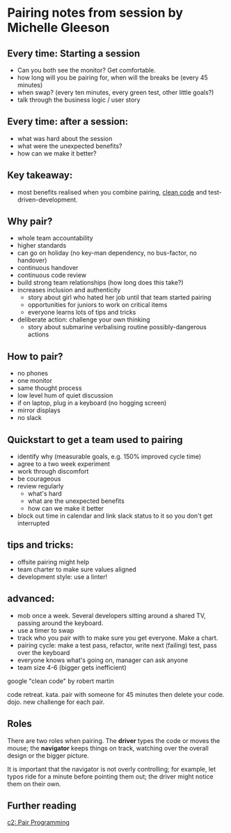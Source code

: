 # Pairing notes from session by Michelle Gleeson

## Every time: Starting a session

- Can you both see the monitor? Get comfortable.
- how long will you be pairing for, when will the breaks be (every 45 minutes)
- when swap? (every ten minutes, every green test, other little goals?)
- talk through the business logic / user story

## Every time: after a session:

- what was hard about the session
- what were the unexpected benefits?
- how can we make it better?

## Key takeaway:

- most benefits realised when you combine pairing, [clean code](https://devblog.xero.com/clean-coding-or-how-to-be-nice-to-your-fellow-developers-dd3a3e024af2) and test-driven-development.

## Why pair?

- whole team accountability
- higher standards
- can go on holiday (no key-man dependency, no bus-factor, no handover)
- continuous handover
- continuous code review
- build strong team relationships (how long does this take?)
- increases inclusion and authenticity
  - story about girl who hated her job until that team started pairing
  - opportunities for juniors to work on critical items
  - everyone learns lots of tips and tricks
- deliberate action: challenge your own thinking
  - story about submarine verbalising routine possibly-dangerous actions

## How to pair?

- no phones
- one monitor
- same thought process
- low level hum of quiet discussion
- if on laptop, plug in a keyboard (no hogging screen)
- mirror displays
- no slack

## Quickstart to get a team used to pairing

- identify why (measurable goals, e.g. 150% improved cycle time)
- agree to a two week experiment
- work through discomfort
- be courageous
- review regularly
  - what's hard
  - what are the unexpected benefits
  - how can we make it better
- block out time in calendar and link slack status to it so you don't get interrupted

## tips and tricks:

- offsite pairing might help
- team charter to make sure values aligned
- development style: use a linter!

## advanced:

- mob once a week. Several developers sitting around a shared TV, passing around the keyboard.
- use a timer to swap
- track who you pair with to make sure you get everyone. Make a chart.
- pairing cycle: make a test pass, refactor, write next (failing) test, pass over the keyboard
- everyone knows what's going on, manager can ask anyone
- team size 4-6 (bigger gets inefficient)

google "clean code" by robert martin

code retreat. kata. pair with someone for 45 minutes then delete your code. dojo. new challenge for each pair.

## Roles

There are two roles when pairing. The **driver** types the code or moves the mouse; the **navigator** keeps things on track, watching over the overall design or the bigger picture.

It is important that the navigator is not overly controlling; for example, let typos ride for a minute before pointing them out; the driver might notice them on their own.

## Further reading

[c2: Pair Programming](https://wiki.c2.com/?PairProgramming)